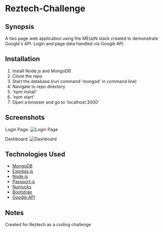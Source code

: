 # Reztech-Challenge
## Synopsis

A two page web application using the ME(a)N stack created to demonstrate Google's API. Login and page data handled via Google API.

## Installation

1. Install Node.js and MongoDB
2. Clone the repo
3. Start the database (run command 'mongod' in command line)
4. Navigate to repo directory
5. 'npm install'
6. 'npm start'
7. Open a browser and go to 'localhost:3000'

## Screenshots

Login Page:
![Login Page](http://puu.sh/tfReW/47cf63a952.png)

Dashboard:
![Dashboard](http://puu.sh/tfTaO/d1f8e3b281.png)

## Technologies Used

* [MongoDB](https://www.mongodb.com/)
* [Express.js](https://expressjs.com/)
* [Node.js](https://nodejs.org/en/)
* [Passport.js](http://passportjs.org/)
* [Nunjucks](https://mozilla.github.io/nunjucks/)
* [Bootstrap](http://getbootstrap.com/)
* [Google API](https://console.developers.google.com/)

## Notes

Created for Reztech as a coding challenge